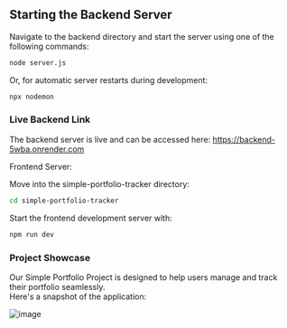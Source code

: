 ## Starting the Backend Server
Navigate to the backend directory and start the server using one of the following commands:
```bash
node server.js
```
Or, for automatic server restarts during development: 
```bash
npx nodemon
```

### Live Backend Link
The backend server is live and can be accessed here:
https://backend-5wba.onrender.com

Frontend Server:

Move into the simple-portfolio-tracker directory:
```bash
cd simple-portfolio-tracker
```

Start the frontend development server with:
```bash
npm run dev
```

### Project Showcase
Our Simple Portfolio Project is designed to help users manage and track their portfolio seamlessly.  
Here's a snapshot of the application:

![image](https://github.com/user-attachments/assets/e4f4cb00-6e68-4d3a-a5dd-ba12dba19e70)





